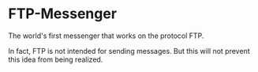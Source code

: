 # FTP-Messenger
The world's first messenger that works on the protocol FTP.

In fact, FTP is not intended for sending messages. But this will not prevent this idea from being realized.
